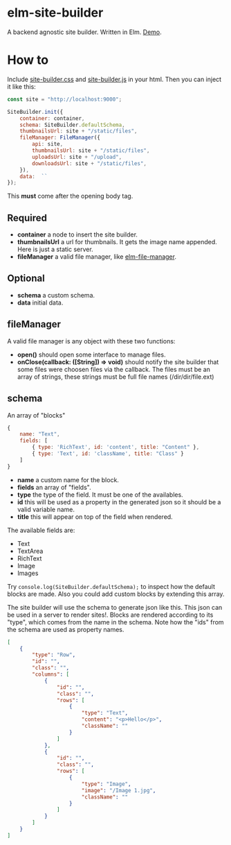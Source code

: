 # elm-site-builder
A backend agnostic site builder. Written in Elm. [Demo](http://jakeactually.com:9001/static/index.html).

# How to
Include [site-builder.css](https://github.com/jakeactually/elm-site-builder/blob/master/dist/site-builder.css) and [site-builder.js](https://github.com/jakeactually/elm-site-builder/blob/master/dist/site-builder.js) in your html. Then you can inject it like this:

```javascript
const site = "http://localhost:9000";

SiteBuilder.init({
    container: container,
    schema: SiteBuilder.defaultSchema,
    thumbnailsUrl: site + "/static/files",
    fileManager: FileManager({
        api: site,
        thumbnailsUrl: site + "/static/files",
        uploadsUrl: site + "/upload",
        downloadsUrl: site + "/static/files",
    }),
    data:  ``
});
```

This **must** come after the opening body tag.

## Required
- **container** a node to insert the site builder.
- **thumbnailsUrl** a url for thumbnails. It gets the image name appended. Here is just a static server.
- **fileManager** a valid file manager, like [elm-file-manager](https://github.com/jakeactually/elm-file-manager).

## Optional
- **schema** a custom schema.
- **data** initial data.

## fileManager
A valid file manager is any object with these two functions:

- **open()** should open some interface to manage files.
- **onClose(callback: (\[String\]) => void)** should notify the site builder that some files were choosen files via the callback. The files must be an array of strings, these strings must be full file names (/dir/dir/file.ext)

## schema
An array of "blocks"

```javascript
{
    name: "Text",
    fields: [
        { type: 'RichText', id: 'content', title: "Content" },
        { type: 'Text', id: 'className', title: "Class" }
    ]
}
```

- **name** a custom name for the block.
- **fields** an array of "fields".
- **type** the type of the field. It must be one of the availables.
- **id** this will be used as a property in the generated json so it should be a valid variable name.
- **title** this will appear on top of the field when rendered.

The available fields are:
- Text
- TextArea
- RichText
- Image
- Images

Try `console.log(SiteBuilder.defaultSchema);` to inspect how the default blocks are made. Also you could add custom blocks by extending this array.

The site builder will use the schema to generate json like this. This json can be used in a server to render sites!. Blocks are rendered according to its "type", which comes from the name in the schema. Note how the "ids" from the schema are used as property names.

```json
[
    {
        "type": "Row",
        "id": "",
        "class": "",
        "columns": [
            {
                "id": "",
                "class": "",
                "rows": [
                    {
                        "type": "Text",
                        "content": "<p>Hello</p>",
                        "className": ""
                    }
                ]
            },
            {
                "id": "",
                "class": "",
                "rows": [
                    {
                        "type": "Image",
                        "image": "/Image 1.jpg",
                        "className": ""
                    }
                ]
            }
        ]
    }
]
```

